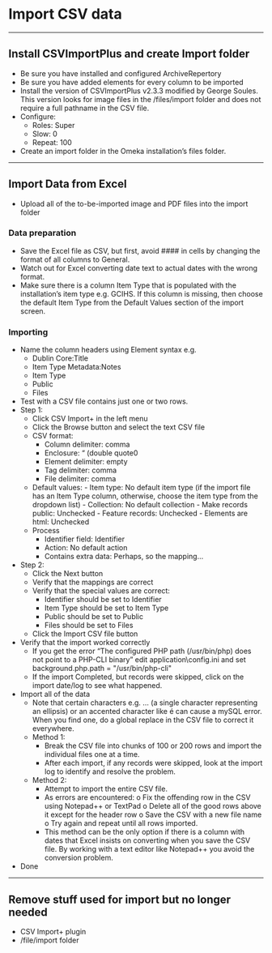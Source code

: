# Import CSV data

---

## Install CSVImportPlus and create Import folder
-	Be sure you have installed and configured ArchiveRepertory 
-	Be sure you have added elements for every column to be imported
-	Install the version of CSVImportPlus v2.3.3 modified by George Soules. This version looks for image files in the /files/import folder and does not require a full pathname in the CSV file.
-	Configure:
    -	Roles: Super
    -	Slow: 0
    -	Repeat: 100
-	Create an import folder in the Omeka installation’s files folder.

---

## Import Data from Excel
-	Upload all of the to-be-imported image and PDF files into the import folder

### Data preparation

-	Save the Excel file as CSV, but first, avoid  #### in cells by changing the format of all columns to General.
-	Watch out for Excel converting date text to actual dates with the wrong format.
-	Make sure there is a column Item Type that is populated with the installation’s item type
    e.g. GCIHS. If this column is missing, then choose the default Item Type from the Default Values section of the import screen.

### Importing
-	Name the column headers using Element syntax e.g.
    -	Dublin Core:Title
    -	Item Type Metadata:Notes
    -	Item Type
    -	Public
    -	Files
-	Test with a CSV file contains just one or two rows.
-	Step 1:
    -	Click CSV Import+ in the left menu
    -	Click the Browse button and select the text CSV file
    -	CSV format:
        -	Column delimiter: comma
        -	Enclosure: “ (double quote0
        -	Element delimiter: empty
        -	Tag delimiter: comma
        -	File delimiter: comma
    -	Default values:
            -	Item type:   No default item type (if the import file has an Item Type column, otherwise, choose the item type from the dropdown list)
            -	Collection: No default collection
            -	Make records public: Unchecked
            -	Feature records: Unchecked
            -	Elements are html: Unchecked
    -	Process
        -	Identifier field: Identifier
        -	Action:  No default action
        -	Contains extra data: Perhaps, so the mapping...
-	Step 2:
    -	Click the Next button
    -	Verify that the mappings are correct
    -	Verify that the special values are correct:
        -	Identifier should be set to Identifier
        -	Item Type should be set to Item Type
        -	Public should be set to Public
        -	Files should be set to Files
    -	Click the Import CSV file button
-	Verify that the import worked correctly
    -	If you get the error “The configured PHP path (/usr/bin/php) does not point to a PHP-CLI binary” edit application\config.ini and set background.php.path = "/usr/bin/php-cli"
    -	If the import Completed, but records were skipped, click on the import date/log to see what happened.
-	Import all of the data
    -	Note that certain characters e.g. … (a single character representing an ellipsis) or an accented character like é can cause a mySQL error. When you find one, do a global replace in the CSV file to correct it everywhere.
    -	Method  1:
        -	Break the CSV file into chunks of 100 or 200 rows and import the individual files one at a time.
        -	After each import, if any records were skipped, look at the import log to identify and resolve the problem.
    -	Method 2:
        -	Attempt to import the entire CSV file.
        -	As errors are encountered:
            o	Fix the offending row in the CSV using Notepad++ or TextPad
            o	Delete all of the good rows above it except for the header row
            o	Save the CSV with a new file name
            o	Try again and repeat until all rows imported.
        -	This method can be the only option if there is a column with dates that Excel insists on converting when you save the CSV file. By working with a text editor like Notepad++ you avoid the conversion problem.
-	Done

---

## Remove stuff used for import but no longer needed
-	CSV Import+ plugin
-	/file/import folder


